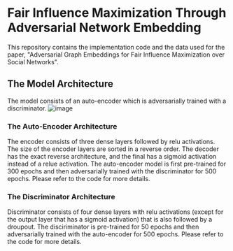 # Fair Influence Maximization Through Adversarial Network Embedding

This repository contains the implementation code and the data used for the paper, "Adversarial Graph Embeddings for Fair Influence Maximization over Social Networks". 

## The Model Architecture
The model consists of an auto-encoder which is adversarially trained with a discriminator. 
![image](https://user-images.githubusercontent.com/35867461/77394182-d0c05400-6df2-11ea-8d54-8a7167d23753.png)
### The Auto-Encoder Architecture
The encoder consists of three dense layers followed by relu activations. The size of the encoder layers are sorted in a reverse order. The decoder has the exact reverse architecture, and the final has a sigmoid activation instead of a relue activation. The auto-encoder model is first pre-trained for 300 epochs and then adversarially trained with the discriminator for 500 epochs. Please refer to the code for more details.

### The Discriminator Architecture
Discriminator consists of four dense layers with relu activations (except for the output layer that has a sigmoid activation) that is also followed by a droupout. The disciriminator is pre-trained for 50 epochs and then adversarially trained with the auto-encoder for 500 epochs. Please refer to the code for more details.

